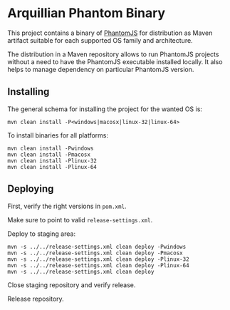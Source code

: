 # Arquillian Phantom Binary

This project contains a binary of [PhantomJS](http://phantomjs.org/) for distribution as Maven artifact suitable for each supported OS family and architecture.

The distribution in a Maven repository allows to run PhantomJS projects without a need to have the PhantomJS executable installed locally. It also helps to manage dependency on particular PhantomJS version.

## Installing

The general schema for installing the project for the wanted OS is:

    mvn clean install -P<windows|macosx|linux-32|linux-64>
    
    
To install binaries for all platforms:
    
    mvn clean install -Pwindows
    mvn clean install -Pmacosx
    mvn clean install -Plinux-32
    mvn clean install -Plinux-64

## Deploying

First, verify the right versions in `pom.xml`.

Make sure to point to valid `release-settings.xml`.

Deploy to staging area:

    mvn -s ../../release-settings.xml clean deploy -Pwindows
    mvn -s ../../release-settings.xml clean deploy -Pmacosx
    mvn -s ../../release-settings.xml clean deploy -Plinux-32
    mvn -s ../../release-settings.xml clean deploy -Plinux-64
    mvn -s ../../release-settings.xml clean deploy

Close staging repository and verify release.

Release repository.
